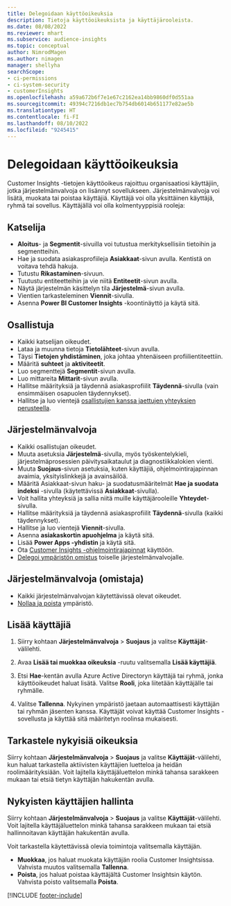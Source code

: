 ```yaml
---
title: Delegoidaan käyttöoikeuksia
description: Tietoja käyttöoikeuksista ja käyttäjärooleista.
ms.date: 08/08/2022
ms.reviewer: mhart
ms.subservice: audience-insights
ms.topic: conceptual
author: NimrodMagen
ms.author: nimagen
manager: shellyha
searchScope:
- ci-permissions
- ci-system-security
- customerInsights
ms.openlocfilehash: a59a672b6f7e1e67c2162ea14bb9860df0d551aa
ms.sourcegitcommit: 49394c7216db1ec7b754db6014b651177e82ae5b
ms.translationtype: HT
ms.contentlocale: fi-FI
ms.lasthandoff: 08/10/2022
ms.locfileid: "9245415"
---
```

# <a name="assign-user-permissions"></a>Delegoidaan käyttöoikeuksia

Customer Insights -tietojen käyttöoikeus rajoittuu organisaatiosi käyttäjiin, jotka järjestelmänvalvoja on lisännyt sovellukseen. Järjestelmänvalvoja voi lisätä, muokata tai poistaa käyttäjiä. Käyttäjä voi olla yksittäinen käyttäjä, ryhmä tai sovellus. Käyttäjällä voi olla kolmentyyppisiä rooleja:

## <a name="viewer"></a>Katselija

- **Aloitus**- ja **Segmentit**-sivuilla voi tutustua merkityksellisiin tietoihin ja segmentteihin.
- Hae ja suodata asiakasprofiileja **Asiakkaat**-sivun avulla. Kentistä on voitava tehdä hakuja.
- Tutustu **Rikastaminen**-sivuun.
- Tuutustu entiteetteihin ja vie niitä **Entiteetit**-sivun avulla.
- Näytä järjestelmän käsittelyn tila **Järjestelmä**-sivun avulla.
- Vientien tarkasteleminen **Viennit**-sivulla.
- Asenna **Power BI Customer Insights** -koontinäyttö ja käytä sitä.

## <a name="contributor"></a>Osallistuja

- Kaikki katselijan oikeudet.
- Lataa ja muunna tietoja **Tietolähteet**-sivun avulla.
- Täysi **Tietojen yhdistäminen**, joka johtaa yhtenäiseen profiilientiteettiin.
- Määritä **suhteet** ja **aktiviteetit**.
- Luo segmenttejä **Segmentit**-sivun avulla.
- Luo mittareita **Mittarit**-sivun avulla.
- Hallitse määrityksiä ja täydennä asiakasprofiilit **Täydennä**-sivulla (vain ensimmäisen osapuolen täydennykset).
- Hallitse ja luo vientejä [osallistujien kanssa jaettujen yhteyksien perusteella](connections.md#allow-contributors-to-use-a-connection-for-exports).

## <a name="admin"></a>Järjestelmänvalvoja

- Kaikki osallistujan oikeudet.
- Muuta asetuksia **Järjestelmä**-sivulla, myös työskentelykieli, järjestelmäprosessien päivitysaikataulut ja diagnostiikkalokien vienti.
- Muuta **Suojaus**-sivun asetuksia, kuten käyttäjiä, ohjelmointirajapinnan avaimia, yksityislinkkejä ja avainsäilöä.
- Määritä Asiakkaat-sivun haku- ja suodatusmääritelmät **Hae ja suodata indeksi** -sivulla (käytettävissä **Asiakkaat**-sivulla).
- Voit hallita yhteyksiä ja sallia niitä muille käyttäjärooleille **Yhteydet**-sivulla.
- Hallitse määrityksiä ja täydennä asiakasprofiilit **Täydennä**-sivulla (kaikki täydennykset).
- Hallitse ja luo vientejä **Viennit**-sivulla.
- Asenna **asiakaskortin apuohjelma** ja käytä sitä.
- Lisää **Power Apps -yhdistin** ja käytä sitä.
- Ota [Customer Insights -ohjelmointirajapinnat](apis.md) käyttöön.
- [Delegoi ympäristön omistus](manage-environments.md#change-the-owner-of-an-environment) toiselle järjestelmänvalvojalle.

## <a name="admin-owner"></a>Järjestelmänvalvoja (omistaja)

- Kaikki järjestelmänvalvojan käytettävissä olevat oikeudet.
- [Nollaa ja poista](manage-environments.md#reset-an-existing-environment-preview) ympäristö.

## <a name="add-users"></a>Lisää käyttäjiä

1. Siirry kohtaan **Järjestelmänvalvoja** > **Suojaus** ja valitse **Käyttäjät**-välilehti.

1. Avaa **Lisää tai muokkaa oikeuksia** -ruutu valitsemalla **Lisää käyttäjiä**.

1. Etsi **Hae**-kentän avulla Azure Active Directoryn käyttäjä tai ryhmä, jonka käyttöoikeudet haluat lisätä. Valitse **Rooli**, joka liitetään käyttäjälle tai ryhmälle.

1. Valitse **Tallenna**. Nykyinen ympäristö jaetaan automaattisesti käyttäjän tai ryhmän jäsenten kanssa. Käyttäjät voivat käyttää Customer Insights -sovellusta ja käyttää sitä määritetyn roolinsa mukaisesti.

## <a name="view-current-permissions"></a>Tarkastele nykyisiä oikeuksia

Siirry kohtaan **Järjestelmänvalvoja** > **Suojaus** ja valitse **Käyttäjät**-välilehti, kun haluat tarkastella aktiivisten käyttäjien luetteloa ja heidän roolimäärityksiään. Voit lajitella käyttäjäluettelon minkä tahansa sarakkeen mukaan tai etsiä tietyn käyttäjän hakukentän avulla.

## <a name="manage-current-users"></a>Nykyisten käyttäjien hallinta

Siirry kohtaan **Järjestelmänvalvoja** > **Suojaus** ja valitse **Käyttäjät**-välilehti. Voit lajitella käyttäjäluettelon minkä tahansa sarakkeen mukaan tai etsiä hallinnoitavan käyttäjän hakukentän avulla.

Voit tarkastella käytettävissä olevia toimintoja valitsemalla käyttäjän.

- **Muokkaa**, jos haluat muokata käyttäjän roolia Customer Insightsissa. Vahvista muutos valitsemalla **Tallenna**.
- **Poista**, jos haluat poistaa käyttäjältä Customer Insightsin käytön. Vahvista poisto valitsemalla **Poista**.

[!INCLUDE [footer-include](includes/footer-banner.md)]
